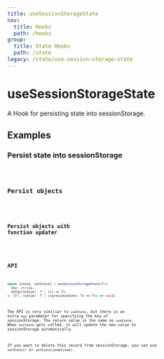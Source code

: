 ```yaml
---
title: useSessionStorageState
nav:
  title: Hooks
  path: /hooks
group:
  title: State Hooks
  path: /state
legacy: /state/use-session-storage-state
---
```


# useSessionStorageState

A Hook for persisting state into sessionStorage.

## Examples

### Persist state into sessionStorage

<code src="./demo/demo1.tsx" />

### Persist objects

<code src="./demo/demo2.tsx" />

### Persist objects with function updater

<code src="./demo/demo3.tsx" />

## API

```typescript
const [state, setState] = useSessionStorageState<T>(
  key: string,
  defaultValue?: T | (() => T),
): [T?, (value?: T | ((previousState: T) => T)) => void]
```

The API is very similiar to `useState`, but there is an extra `key` parameter for specifying the key of sessionStorage. The return value is the same as `useState`. When `setState` gets called, it will update the new value to sessionStorage automatically.

If you want to delete this record from sessionStorage, you can use `setState()` or `setState(undefined)`.
